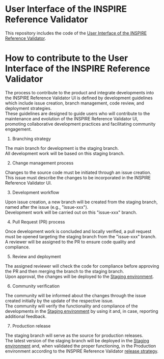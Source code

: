 # User Interface of the INSPIRE Reference Validator  
  
This repository includes the code of the [User Interface of the INSPIRE Reference Validator](https://inspire.ec.europa.eu/validator).  
  
# How to contribute to the User Interface of the INSPIRE Reference Validator  
  
The process to contribute to the product and integrate developments into the INSPIRE Reference Validator UI is defined by development guidelines which include issue creation, branch management, code review, and deployment strategies.   
These guidelines are designed to guide users who will contribute to the maintenance and evolution of the INSPIRE Reference Validator UI, promoting collaborative development practices and facilitating community engagement.  
  
  
1. Branching strategy  
  
The main branch for development is the staging branch.   
All development work will be based on this staging branch.  
  
2. Change management process  
  
Changes to the source code must be initiated through an issue creation.  
This issue must describe the changes to be incorporated in the INSPIRE Reference Validator UI.  
  
3. Development workflow  
  
Upon issue creation, a new branch will be created from the staging branch, named after the issue (e.g., "issue-xxx").  
Development work will be carried out on this "issue-xxx" branch.  
  
4. Pull Request (PR) process  
  
Once development work is concluded and locally verified, a pull request must be opened targeting the staging branch from the "issue-xxx" branch.    
A reviewer will be assigned to the PR to ensure code quality and compliance.  
  
5. Review and deployment  
  
The assigned reviewer will check the code for compliance before approving the PR and then merging the branch to the staging branch.  
Upon approval, the changes will be deployed to the [Staging environment](http://staging-inspire-validator.eu-west-1.elasticbeanstalk.com/etf-webapp/home/index.html).  
  
6. Community verification  
  
The community will be informed about the changes through the issue created initially by the update of the respective issue.  
The community will verify the functionality and compliance of the developments in the [Staging environment](http://staging-inspire-validator.eu-west-1.elasticbeanstalk.com/etf-webapp/home/index.html) by using it and, in case, reporting additional feedback.  
  
7. Production release  
  
The staging branch will serve as the source for production releases.  
The latest version of the staging branch will be deployed in the [Staging environment](http://staging-inspire-validator.eu-west-1.elasticbeanstalk.com/etf-webapp/home/index.html) and, when validated the proper functioning, in the Production environment according to the INSPIRE Reference Validator [release strategy](https://github.com/INSPIRE-MIF/helpdesk-validator/tree/master/release%20strategy).     
  